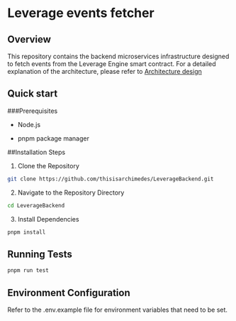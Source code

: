 # Leverage events fetcher

## Overview

This repository contains the backend microservices infrastructure designed to fetch events from the Leverage Engine smart contract. For a detailed explanation of the architecture, please refer to [Architecture design](https://www.notion.so/archimedesfi/Architectural-Proposal-for-Event-Processing-Micro-Service-327458f8dfec462c87758fbd509ef314)

## Quick start

###Prerequisites

+ Node.js

+ pnpm package manager

##Installation Steps

1. Clone the Repository
```sh
git clone https://github.com/thisisarchimedes/LeverageBackend.git
```

2. Navigate to the Repository Directory
```sh
cd LeverageBackend
```

3. Install Dependencies
```sh
pnpm install
```
## Running Tests
```sh
pnpm run test
```

## Environment Configuration
Refer to the .env.example file for environment variables that need to be set.
